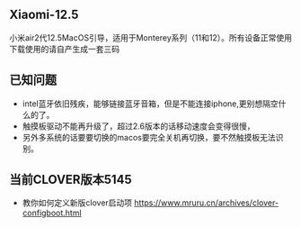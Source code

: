 ## Xiaomi-12.5
小米air2代12.5MacOS引导，适用于Monterey系列（11和12）。所有设备正常使用
下载使用的请自产生成一套三码


## 已知问题
- intel蓝牙依旧残疾，能够链接蓝牙音箱，但是不能连接iphone,更别想隔空什么的了。
- 触摸板驱动不能再升级了，超过2.6版本的话移动速度会变得很慢，
- 另外多系统的话要要切换的macos要完全关机再切换，要不然触摸板无法识别。

## 当前CLOVER版本5145
- 教你如何定义新版clover启动项 https://www.mruru.cn/archives/clover-configboot.html
